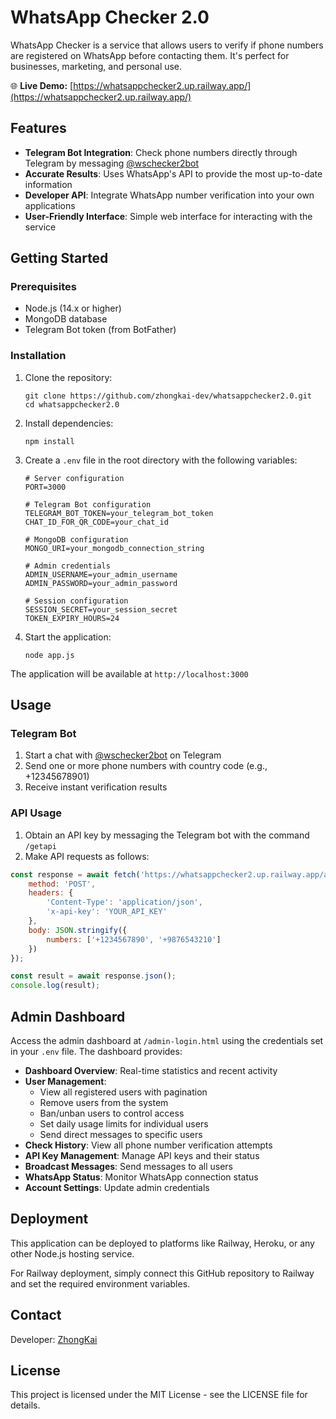 # WhatsApp Checker 2.0

WhatsApp Checker is a service that allows users to verify if phone numbers are registered on WhatsApp before contacting them. It's perfect for businesses, marketing, and personal use.

🌐 **Live Demo:** [https://whatsappchecker2.up.railway.app/](https://whatsappchecker2.up.railway.app/)

## Features

- **Telegram Bot Integration**: Check phone numbers directly through Telegram by messaging [@wschecker2bot](https://t.me/wschecker2bot)
- **Accurate Results**: Uses WhatsApp's API to provide the most up-to-date information
- **Developer API**: Integrate WhatsApp number verification into your own applications
- **User-Friendly Interface**: Simple web interface for interacting with the service

## Getting Started

### Prerequisites

- Node.js (14.x or higher)
- MongoDB database
- Telegram Bot token (from BotFather)

### Installation

1. Clone the repository:
   ```
   git clone https://github.com/zhongkai-dev/whatsappchecker2.0.git
   cd whatsappchecker2.0
   ```

2. Install dependencies:
   ```
   npm install
   ```

3. Create a `.env` file in the root directory with the following variables:
   ```
   # Server configuration
   PORT=3000

   # Telegram Bot configuration
   TELEGRAM_BOT_TOKEN=your_telegram_bot_token
   CHAT_ID_FOR_QR_CODE=your_chat_id

   # MongoDB configuration
   MONGO_URI=your_mongodb_connection_string

   # Admin credentials
   ADMIN_USERNAME=your_admin_username
   ADMIN_PASSWORD=your_admin_password

   # Session configuration
   SESSION_SECRET=your_session_secret
   TOKEN_EXPIRY_HOURS=24
   ```

4. Start the application:
   ```
   node app.js
   ```

The application will be available at `http://localhost:3000`

## Usage

### Telegram Bot

1. Start a chat with [@wschecker2bot](https://t.me/wschecker2bot) on Telegram
2. Send one or more phone numbers with country code (e.g., +12345678901)
3. Receive instant verification results

### API Usage

1. Obtain an API key by messaging the Telegram bot with the command `/getapi`
2. Make API requests as follows:

```javascript
const response = await fetch('https://whatsappchecker2.up.railway.app/api/check', {
    method: 'POST',
    headers: {
        'Content-Type': 'application/json',
        'x-api-key': 'YOUR_API_KEY'
    },
    body: JSON.stringify({
        numbers: ['+1234567890', '+9876543210']
    })
});

const result = await response.json();
console.log(result);
```

## Admin Dashboard

Access the admin dashboard at `/admin-login.html` using the credentials set in your `.env` file. The dashboard provides:

- **Dashboard Overview**: Real-time statistics and recent activity
- **User Management**: 
  - View all registered users with pagination
  - Remove users from the system
  - Ban/unban users to control access
  - Set daily usage limits for individual users
  - Send direct messages to specific users
- **Check History**: View all phone number verification attempts
- **API Key Management**: Manage API keys and their status
- **Broadcast Messages**: Send messages to all users
- **WhatsApp Status**: Monitor WhatsApp connection status
- **Account Settings**: Update admin credentials

## Deployment

This application can be deployed to platforms like Railway, Heroku, or any other Node.js hosting service.

For Railway deployment, simply connect this GitHub repository to Railway and set the required environment variables.

## Contact

Developer: [ZhongKai](https://t.me/ZhongKai_KL)

## License

This project is licensed under the MIT License - see the LICENSE file for details. 